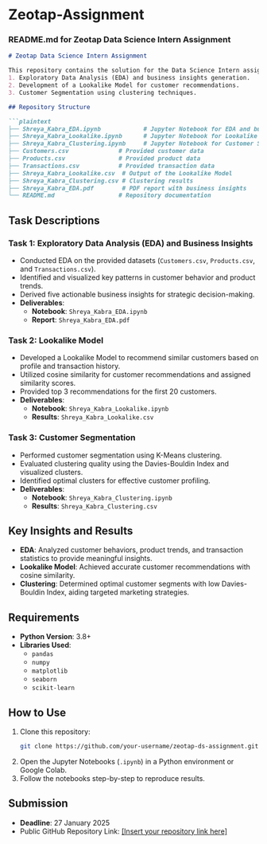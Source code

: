 # Zeotap-Assignment
### README.md for Zeotap Data Science Intern Assignment

```markdown
# Zeotap Data Science Intern Assignment

This repository contains the solution for the Data Science Intern assignment provided by Zeotap. The assignment covers three key tasks: 
1. Exploratory Data Analysis (EDA) and business insights generation.
2. Development of a Lookalike Model for customer recommendations.
3. Customer Segmentation using clustering techniques.

## Repository Structure

```plaintext
├── Shreya_Kabra_EDA.ipynb            # Jupyter Notebook for EDA and business insights
├── Shreya_Kabra_Lookalike.ipynb      # Jupyter Notebook for Lookalike Model
├── Shreya_Kabra_Clustering.ipynb     # Jupyter Notebook for Customer Segmentation
├── Customers.csv              # Provided customer data
├── Products.csv               # Provided product data
├── Transactions.csv           # Provided transaction data
├── Shreya_Kabra_Lookalike.csv  # Output of the Lookalike Model
├── Shreya_Kabra_Clustering.csv # Clustering results
├── Shreya_Kabra_EDA.pdf        # PDF report with business insights
└── README.md                  # Repository documentation
```

## Task Descriptions

### Task 1: Exploratory Data Analysis (EDA) and Business Insights
- Conducted EDA on the provided datasets (`Customers.csv`, `Products.csv`, and `Transactions.csv`).
- Identified and visualized key patterns in customer behavior and product trends.
- Derived five actionable business insights for strategic decision-making.
- **Deliverables**:
  - **Notebook**: `Shreya_Kabra_EDA.ipynb`
  - **Report**: `Shreya_Kabra_EDA.pdf`

### Task 2: Lookalike Model
- Developed a Lookalike Model to recommend similar customers based on profile and transaction history.
- Utilized cosine similarity for customer recommendations and assigned similarity scores.
- Provided top 3 recommendations for the first 20 customers.
- **Deliverables**:
  - **Notebook**: `Shreya_Kabra_Lookalike.ipynb`
  - **Results**: `Shreya_Kabra_Lookalike.csv`

### Task 3: Customer Segmentation
- Performed customer segmentation using K-Means clustering.
- Evaluated clustering quality using the Davies-Bouldin Index and visualized clusters.
- Identified optimal clusters for effective customer profiling.
- **Deliverables**:
  - **Notebook**: `Shreya_Kabra_Clustering.ipynb`
  - **Results**: `Shreya_Kabra_Clustering.csv`

## Key Insights and Results
- **EDA**: Analyzed customer behaviors, product trends, and transaction statistics to provide meaningful insights.
- **Lookalike Model**: Achieved accurate customer recommendations with cosine similarity.
- **Clustering**: Determined optimal customer segments with low Davies-Bouldin Index, aiding targeted marketing strategies.

## Requirements
- **Python Version**: 3.8+
- **Libraries Used**:
  - `pandas`
  - `numpy`
  - `matplotlib`
  - `seaborn`
  - `scikit-learn`

## How to Use
1. Clone this repository:
   ```bash
   git clone https://github.com/your-username/zeotap-ds-assignment.git
   ```
2. Open the Jupyter Notebooks (`.ipynb`) in a Python environment or Google Colab.
3. Follow the notebooks step-by-step to reproduce results.

## Submission
- **Deadline**: 27 January 2025
- Public GitHub Repository Link: [[Insert your repository link here]](https://github.com/shreyakabra/Zeotap-Assignment)
